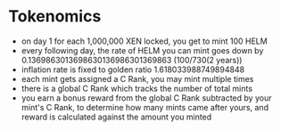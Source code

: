 # Tokenomics

* on day 1 for each 1,000,000 XEN locked, you get to mint 100 HELM
* every following day, the rate of HELM you can mint goes down by 0.1369863013698630136986301369863 (100/730(2 years))
* inflation rate is fixed to golden ratio 1.618033988749894848
* each mint gets assigned a C Rank, you may mint multiple times
* there is a global C Rank which tracks the number of total mints
* you earn a bonus reward from the global C Rank subtracted by your mint's C Rank, to determine how many mints came after yours, and reward is calculated against the amount you minted
